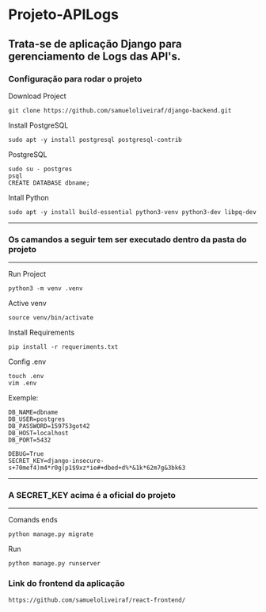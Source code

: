 # Projeto-APILogs
## Trata-se de aplicação Django para gerenciamento de Logs das API's.
### Configuração para rodar o projeto

Download Project

    git clone https://github.com/samueloliveiraf/django-backend.git


Install PostgreSQL
    
    sudo apt -y install postgresql postgresql-contrib
    
PostgreSQL

    sudo su - postgres
    psql
    CREATE DATABASE dbname;
    

Intall Python
    
    sudo apt -y install build-essential python3-venv python3-dev libpq-dev
    
---------------------------------------------------------------------
### Os camandos a seguir tem ser executado dentro da pasta do projeto
---------------------------------------------------------------------
   
Run Project

    python3 -m venv .venv

Active venv

    source venv/bin/activate
    
Install Requirements

    pip install -r requeriments.txt

Config .env

    touch .env
    vim .env
 Exemple: 
    
    DB_NAME=dbname
    DB_USER=postgres
    DB_PASSWORD=159753got42
    DB_HOST=localhost
    DB_PORT=5432

    DEBUG=True
    SECRET_KEY=django-insecure-s+70mef4)m4*r0g(p1$9xz*ie#+dbed+d%*&1k*62m7g&3bk63
    
-------------------------------------------------------------------
### A SECRET_KEY acima é a oficial do projeto
-------------------------------------------------------------------

Comands ends

    python manage.py migrate
    
Run

    python manage.py runserver
    

### Link do frontend da aplicação
    
    https://github.com/samueloliveiraf/react-frontend/

    

